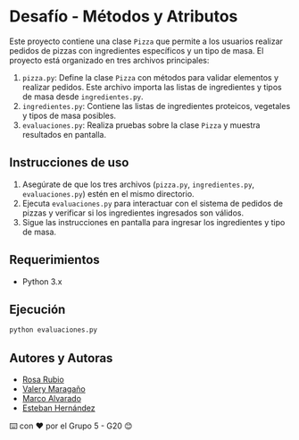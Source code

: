 # Desafío - Métodos y Atributos

Este proyecto contiene una clase `Pizza` que permite a los usuarios realizar pedidos de pizzas con ingredientes específicos y un tipo de masa. El proyecto está organizado en tres archivos principales:

1. `pizza.py`: Define la clase `Pizza` con métodos para validar elementos y realizar pedidos. Este archivo importa las listas de ingredientes y tipos de masa desde `ingredientes.py`.
2. `ingredientes.py`: Contiene las listas de ingredientes proteicos, vegetales y tipos de masa posibles.
3. `evaluaciones.py`: Realiza pruebas sobre la clase `Pizza` y muestra resultados en pantalla.

## Instrucciones de uso

1. Asegúrate de que los tres archivos (`pizza.py`, `ingredientes.py`, `evaluaciones.py`) estén en el mismo directorio.
2. Ejecuta `evaluaciones.py` para interactuar con el sistema de pedidos de pizzas y verificar si los ingredientes ingresados son válidos.
3. Sigue las instrucciones en pantalla para ingresar los ingredientes y tipo de masa.

## Requerimientos

- Python 3.x

## Ejecución

```bash
python evaluaciones.py
```
## Autores y Autoras

- [Rosa Rubio](https://github.com/PaulinaRubioP)
- [Valery Maragaño](https://github.com/Valyxp)
- [Marco Alvarado](https://github.com/7pixel-cl)
- [Esteban Hernández](https://github.com/stivhc)

⌨️ con ❤️ por el Grupo 5 - G20 😊
